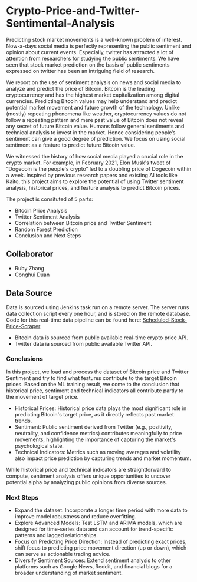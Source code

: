# Crypto-Price-and-Twitter-Sentimental-Analysis

Predicting stock market movements is a well-known problem of interest. Now-a-days social media is perfectly representing the public sentiment and opinion about current events. Especially, twitter has attracted a lot of attention from researchers for studying the public sentiments. We have seen that stock market prediction on the basis of public sentiments expressed on twitter has been an intriguing field of research.

We report on the use of sentiment analysis on news and social media to analyze and predict the price of Bitcoin. Bitcoin is the leading cryptocurrency and has the highest market capitalization among digital currencies. Predicting Bitcoin values may help understand and predict potential market movement and future growth of the technology. Unlike (mostly) repeating phenomena like weather, cryptocurrency values do not follow a repeating pattern and mere past value of Bitcoin does not reveal any secret of future Bitcoin value. Humans follow general sentiments and technical analysis to invest in the market. Hence considering people’s sentiment can give a good degree of prediction. We focus on using social sentiment as a feature to predict future Bitcoin value.

We witnessed the history of how social media played a crucial role in the crypto market. For example, in February 2021, Elon Musk's tweet of “Dogecoin is the people's crypto” led to a doubling price of Dogecoin within a week. Inspired by previous research papers and existing AI tools like Kaito, this project aims to explore the potential of using Twitter sentiment analysis, historical prices, and feature analysis to predict Bitcoin prices.

The project is consituted of 5 parts:

- Bitcoin Price Analysis
- Twitter Sentiment Analysis
- Correlation between Bitcoin price and Twitter Sentiment
- Random Forest Prediction
- Conclusion and Next Steps

## Collaborator

- Ruby Zhang
- Conghui Duan

## Data Source

Data is sourced using Jenkins task run on a remote server. The server runs data collection script every one hour, and is stored on the remote database. Code for this real-time data pipeline can be found here: [Scheduled-Stock-Price-Scraper](https://github.com/RubyQianru/Scheduled-Stock-Price-Scraper)

- Bitcoin data is sourced from public available real-time crypto price API.
- Twitter data ia sourced from public available Twitter API.

### Conclusions

In this project, we load and process the dataset of Bitcoin price and Twitter Sentiment and try to find what features contribute to the target Bitcoin prices. Based on the ML training result, we come to the conclusion that historical price, sentiment and technical indicators all contribute partly to the movement of target price.

- Historical Prices: Historical price data plays the most significant role in predicting Bitcoin's target price, as it directly reflects past market trends.
- Sentiment: Public sentiment derived from Twitter (e.g., positivity, neutrality, and confidence metrics) contributes meaningfully to price movements, highlighting the importance of capturing the market's psychological state.
- Technical Indicators: Metrics such as moving averages and volatility also impact price prediction by capturing trends and market momentum.

While historical price and technical indicators are straightforward to compute, sentiment analysis offers unique opportunities to uncover potential alpha by analyzing public opinions from diverse sources.

### Next Steps

- Expand the dataset: Incorporate a longer time period with more data to improve model robustness and reduce overfitting.
- Explore Advanced Models: Test LSTM and ARIMA models, which are designed for time-series data and can account for trend-specific patterns and lagged relationships.
- Focus on Predicting Price Direction: Instead of predicting exact prices, shift focus to predicting price movement direction (up or down), which can serve as actionable trading advice.
- Diversify Sentiment Sources: Extend sentiment analysis to other platforms such as Google News, Reddit, and financial blogs for a broader understanding of market sentiment.
